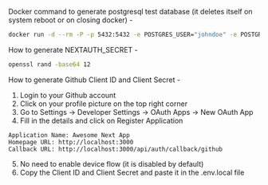 Docker command to generate postgresql test database (it deletes itself on system reboot or on closing docker) -

```sh
docker run -d --rm -P -p 5432:5432 -e POSTGRES_USER="johndoe" -e POSTGRES_PASSWORD="randompassword" -e POSTGRES_DB="mydb" --name postgres postgres:alpine
```

How to generate NEXTAUTH_SECRET -

```sh
openssl rand -base64 12
```

How to generate Github Client ID and Client Secret -

1. Login to your Github account
2. Click on your profile picture on the top right corner
3. Go to Settings -> Developer Settings -> OAuth Apps -> New OAuth App
4. Fill in the details and click on Register Application

```
Application Name: Awesome Next App
Homepage URL: http://localhost:3000
Callback URL: http://localhost:3000/api/auth/callback/github
```

5. No need to enable device flow (it is disabled by default)
6. Copy the Client ID and Client Secret and paste it in the .env.local file
